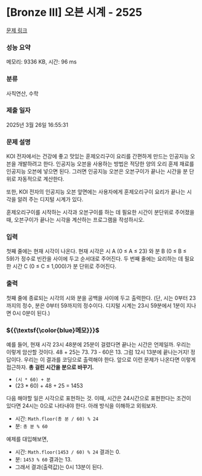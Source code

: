 # [Bronze III] 오븐 시계 - 2525 

[문제 링크](https://www.acmicpc.net/problem/2525) 

### 성능 요약

메모리: 9336 KB, 시간: 96 ms

### 분류

사칙연산, 수학

### 제출 일자

2025년 3월 26일 16:55:31

### 문제 설명

<p>KOI 전자에서는 건강에 좋고 맛있는 훈제오리구이 요리를 간편하게 만드는 인공지능 오븐을 개발하려고 한다. 인공지능 오븐을 사용하는 방법은 적당한 양의 오리 훈제 재료를 인공지능 오븐에 넣으면 된다. 그러면 인공지능 오븐은 오븐구이가 끝나는 시간을 분 단위로 자동적으로 계산한다. </p>

<p>또한, KOI 전자의 인공지능 오븐 앞면에는 사용자에게 훈제오리구이 요리가 끝나는 시각을 알려 주는 디지털 시계가 있다. </p>

<p>훈제오리구이를 시작하는 시각과 오븐구이를 하는 데 필요한 시간이 분단위로 주어졌을 때, 오븐구이가 끝나는 시각을 계산하는 프로그램을 작성하시오.</p>

### 입력 

 <p>첫째 줄에는 현재 시각이 나온다. 현재 시각은 시 A (0 ≤ A ≤ 23) 와 분 B (0 ≤ B ≤ 59)가 정수로 빈칸을 사이에 두고 순서대로 주어진다. 두 번째 줄에는 요리하는 데 필요한 시간 C (0 ≤ C ≤ 1,000)가 분 단위로 주어진다. </p>

### 출력 

 <p>첫째 줄에 종료되는 시각의 시와 분을 공백을 사이에 두고 출력한다. (단, 시는 0부터 23까지의 정수, 분은 0부터 59까지의 정수이다. 디지털 시계는 23시 59분에서 1분이 지나면 0시 0분이 된다.)</p>

### ${{\textsf{\color{blue}메모}}}$

예를 들어, 현재 시각 23시 48분에 25분이 걸렸다면 끝나는 시간은 언제일까. 우리는 이렇게 암산할 것이다. 48 + 25는 73. 73 - 60은 13. 그럼 12시 13분에 끝나는거지! 정답이다. 우리는 이 결과를 코딩으로 출력해야 한다.
앞으로 이런 문제가 나온다면 이렇게 접근하자. <b>총 걸린 시간을 분으로 바꾸기.</b> 
- `(시 * 60) + 분`
- (23 * 60) + 48 + 25 = 1453

다음 해야할 일은 시각으로 표현하는 것. 이때, 시간은 24시간으로 표현한다는 조건이 있다면 24시는 0으로 나타내야 한다. 아래 방식을 이해하고 외워보자.
- 시간: `Math.floor(총 분 / 60) % 24`
- 분: `총 분 % 60`

예제를 대입해보면, 
- 시간: `Math.floor(1453 / 60) % 24` 결과는 0.
- 분: `1453 % 60` 결과는 13.
- 그래서 결과(출력값)는 0시 13분이 된다. 
